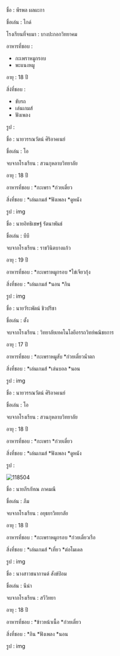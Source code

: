 ชื่อ : พีรพล ผลผะกา

ชื่อเล่น : ไกด์

โรงเรียนที่จบมา : บางปะกอกวิทยาคม

อาหารที่ชอบ : 
* กะเพราหมูกรอบ
* พะแนงหมู

อายุ : 18 ปี

สิ่ง่ที่ชอบ : 
* ขับรถ
* เล่นเกมส์
* ฟังเพลง

รูป :


ชื่อ : นายวรรณวัตน์ ศิริอาคเนย์

ชื่อเล่น : โอ

จบจากโรงเรียน : สวนกุหลาบวิทยาลัย

อายุ : 18 ปี

อาหารที่ชอบ :
*กะเพรา
*ก๋วยเตี๋ยว

สิ่งที่ชอบ :
*เล่นเกมส์
*ฟังเพลง 
*ดูหนัง

รูป :
img

ชื่อ : นายอิทธิเชษฐ์ รัตนาพันธ์

ชื่อเล่น : บีบี

จบจากโรงเรียน : ราชวินิตบางแก้ว

อายุ : 19 ปี

อาหารที่ชอบ :
*กะเพราหมูกรอบ
*ไข่เจียวกุ้ง

สิ่งที่ชอบ :
*เล่นเกมส์
*นอน
*กิน

รูป :
img

ชื่อ : นายวัระพัตน์ ชิวปรีชา

ชื่อเล่น : ตั้ง

จบจากโรงเรียน : วิทยาลัยเทคโนโลยีอรรถวิทย์พณิชยการ

อายุ : 17 ปี

อาหารที่ชอบ :
*กะเพราหมูสับ
*ก๋วยเตี๋ยวน้ำตก

สิ่งที่ชอบ :
*เล่นเกมส์
*เล่นบอล
*นอน

รูป :
img

ชื่อ : นายวรรณวัตน์ ศิริอาคเนย์

ชื่อเล่น : โอ

จบจากโรงเรียน : สวนกุหลาบวิทยาลัย

อายุ : 18 ปี

อาหารที่ชอบ :
*กะเพรา
*ก๋วยเตี๋ยว

สิ่งที่ชอบ :
*เล่นเกมส์
*ฟังเพลง 
*ดูหนัง

รูป :

![118504](https://github.com/user-attachments/assets/86fcba14-a582-47be-a212-be4ebcb54443)

ชื่อ : นายภีรภัทณ ภาคมณี

ชื่อเล่น : ภีม

จบจากโรงเรียน : อยุธยาวิทยาลัย

อายุ : 18 ปี

อาหารที่ชอบ :
*กะเพราหมูกรอบ
*ก๋วยเตี๋ยวเรือ

สิ่งที่ชอบ :
*เล่นเกมส์
*เที่ยว
*ต่อโมเดล

รูป :
img

ชื่อ : นางสาวชนากานต์ สังข์ป้อม

ชื่อเล่น : นีน่า

จบจากโรงเรียน : สวีวิทยา

อายุ : 18 ปี

อาหารที่ชอบ :
*ข้าวหน้าเนื้อ
*ก๋วยเตี๋ยว

สิ่งที่ชอบ :
*กิน
*ฟังเพลง 
*นอน

รูป :
img
